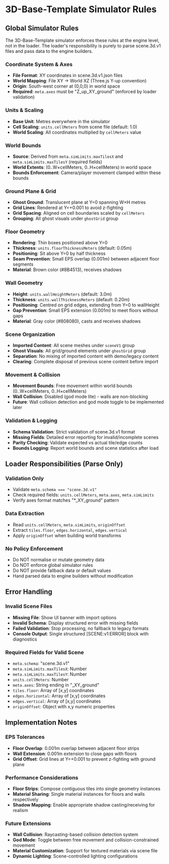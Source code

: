 # 3D-Base-Template Simulator Rules

## Global Simulator Rules

The 3D-Base-Template simulator enforces these rules at the engine level, not in the loader. The loader's responsibility is purely to parse scene.3d.v1 files and pass data to the engine builders.

### Coordinate System & Axes
- **File Format**: XY coordinates in scene.3d.v1.json files
- **World Mapping**: File XY → World XZ (Three.js Y-up convention)
- **Origin**: South-west corner at (0,0,0) in world space
- **Required**: `meta.axes` must be "Z_up_XY_ground" (enforced by loader validation)

### Units & Scaling
- **Base Unit**: Metres everywhere in the simulator
- **Cell Scaling**: `units.cellMeters` from scene file (default: 1.0)
- **World Scaling**: All coordinates multiplied by `cellMeters` value

### World Bounds
- **Source**: Derived from `meta.simLimits.maxTilesX` and `meta.simLimits.maxTilesY` (required fields)
- **World Extents**: (0..W×cellMeters, 0..H×cellMeters) in world space
- **Bounds Enforcement**: Camera/player movement clamped within these bounds

### Ground Plane & Grid
- **Ghost Ground**: Translucent plane at Y=0 spanning W×H metres
- **Grid Lines**: Rendered at Y=+0.001 to avoid z-fighting
- **Grid Spacing**: Aligned on cell boundaries scaled by `cellMeters`
- **Grouping**: All ghost visuals under `ghostGrid` group

### Floor Geometry
- **Rendering**: Thin boxes positioned above Y=0
- **Thickness**: `units.floorThicknessMeters` (default: 0.05m)
- **Positioning**: Sit above Y=0 by half thickness
- **Seam Prevention**: Small EPS overlap (0.001m) between adjacent floor segments
- **Material**: Brown color (#8B4513), receives shadows

### Wall Geometry
- **Height**: `units.wallHeightMeters` (default: 3.0m)
- **Thickness**: `units.wallThicknessMeters` (default: 0.20m)
- **Positioning**: Centred on grid edges, extending from Y=0 to wallHeight
- **Gap Prevention**: Small EPS extension (0.001m) to meet floors without gaps
- **Material**: Gray color (#808080), casts and receives shadows

### Scene Organization
- **Imported Content**: All scene meshes under `sceneV1` group
- **Ghost Visuals**: All grid/ground elements under `ghostGrid` group
- **Separation**: No mixing of imported content with demo/legacy content
- **Clearing**: Complete disposal of previous scene content before import

### Movement & Collision
- **Movement Bounds**: Free movement within world bounds (0..W×cellMeters, 0..H×cellMeters)
- **Wall Collision**: Disabled (god mode lite) - walls are non-blocking
- **Future**: Wall collision detection and god mode toggle to be implemented later

### Validation & Logging
- **Schema Validation**: Strict validation of scene.3d.v1 format
- **Missing Fields**: Detailed error reporting for invalid/incomplete scenes
- **Parity Checking**: Validate expected vs actual tile/edge counts
- **Bounds Logging**: Report world bounds and scene statistics after load

## Loader Responsibilities (Parse Only)

### Validation Only
- Validate `meta.schema === "scene.3d.v1"`
- Check required fields: `units.cellMeters`, `meta.axes`, `meta.simLimits`
- Verify axes format matches "*_XY_ground" pattern

### Data Extraction
- Read `units.cellMeters`, `meta.simLimits`, `originOffset`
- Extract `tiles.floor`, `edges.horizontal`, `edges.vertical`
- Apply `originOffset` when building world transforms

### No Policy Enforcement
- Do NOT normalise or mutate geometry data
- Do NOT enforce global simulator rules
- Do NOT provide fallback data or default values
- Hand parsed data to engine builders without modification

## Error Handling

### Invalid Scene Files
- **Missing File**: Show UI banner with import options
- **Invalid Schema**: Display structured error with missing fields
- **Failed Validation**: Stop processing, no fallback to legacy formats
- **Console Output**: Single structured [SCENE:v1:ERROR] block with diagnostics

### Required Fields for Valid Scene
- `meta.schema`: "scene.3d.v1"
- `meta.simLimits.maxTilesX`: Number
- `meta.simLimits.maxTilesY`: Number
- `units.cellMeters`: Number
- `meta.axes`: String ending in "_XY_ground"
- `tiles.floor`: Array of [x,y] coordinates
- `edges.horizontal`: Array of [x,y] coordinates
- `edges.vertical`: Array of [x,y] coordinates
- `originOffset`: Object with x,y numeric properties

## Implementation Notes

### EPS Tolerances
- **Floor Overlap**: 0.001m overlap between adjacent floor strips
- **Wall Extension**: 0.001m extension to close gaps with floors
- **Grid Offset**: Grid lines at Y=+0.001 to prevent z-fighting with ground plane

### Performance Considerations
- **Floor Strips**: Compose contiguous tiles into single geometry instances
- **Material Sharing**: Single material instances for floors and walls respectively
- **Shadow Mapping**: Enable appropriate shadow casting/receiving for realism

### Future Extensions
- **Wall Collision**: Raycasting-based collision detection system
- **God Mode**: Toggle between free movement and collision-constrained movement
- **Material Customization**: Support for textured materials via scene file
- **Dynamic Lighting**: Scene-controlled lighting configurations